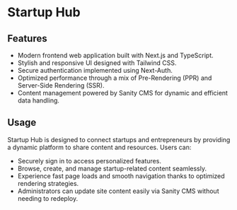 # Startup Hub

## Features
- Modern frontend web application built with Next.js and TypeScript.
- Stylish and responsive UI designed with Tailwind CSS.
- Secure authentication implemented using Next-Auth.
- Optimized performance through a mix of Pre-Rendering (PPR) and Server-Side Rendering (SSR).
- Content management powered by Sanity CMS for dynamic and efficient data handling.

## Usage
Startup Hub is designed to connect startups and entrepreneurs by providing a dynamic platform to share content and resources. Users can:
- Securely sign in to access personalized features.
- Browse, create, and manage startup-related content seamlessly.
- Experience fast page loads and smooth navigation thanks to optimized rendering strategies.
- Administrators can update site content easily via Sanity CMS without needing to redeploy.
